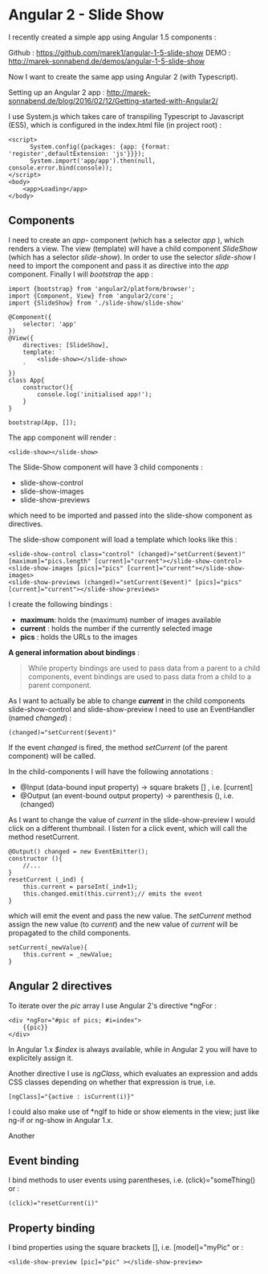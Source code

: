 Angular 2 - Slide Show
====================

I recently created a simple app using Angular 1.5 components :

Github : https://github.com/marek1/angular-1-5-slide-show
DEMO : http://marek-sonnabend.de/demos/angular-1-5-slide-show

Now I want to create the same app using Angular 2 (with Typescript).

Setting up an Angular 2 app : http://marek-sonnabend.de/blog/2016/02/12/Getting-started-with-Angular2/

I use System.js which takes care of transpiling Typescript to Javascript (ES5), which is configured in the index.html file (in project root) :

    <script>
    	  System.config({packages: {app: {format: 'register',defaultExtension: 'js'}}});
    	  System.import('app/app').then(null, console.error.bind(console));
    </script>
	<body>
	    <app>Loading</app>
    </body>

Components
----------

I need to create an *app*- component (which has a selector *app* ), which renders a view. The view (template) will have a child component *SlideShow* (which has a selector *slide-show*). In order to use the selector *slide-show* I need to import the component and pass it as directive into the *app* component. Finally I will *bootstrap* the app :

    import {bootstrap} from 'angular2/platform/browser';
    import {Component, View} from 'angular2/core';
    import {SlideShow} from './slide-show/slide-show'

    @Component({
        selector: 'app'
    })
    @View({
        directives: [SlideShow],
        template: `
            <slide-show></slide-show>
        `
    })
    class App{
        constructor(){
            console.log('initialised app!');
        }
    }

    bootstrap(App, []);

The app component will render :

    <slide-show></slide-show>

The Slide-Show component will have 3 child components :

 - slide-show-control
 - slide-show-images
 - slide-show-previews

which need to be imported and passed into the slide-show component as directives.

The slide-show component will load a template which looks like this :

    <slide-show-control class="control" (changed)="setCurrent($event)" [maximum]="pics.length" [current]="current"></slide-show-control>
	<slide-show-images [pics]="pics" [current]="current"></slide-show-images>
	<slide-show-previews (changed)="setCurrent($event)" [pics]="pics" [current]="current"></slide-show-previews>

I create the following bindings :

 - **maximum**: holds the (maximum) number of images available
 - **current** : holds the number if the currently selected image
 - **pics** : holds the URLs to the images

**A general information about bindings** : 

> While property bindings are used to pass data from a parent to a child components, event bindings are used to pass data from a child to a parent component.

As I want to actually be able to change ***current*** in the child components slide-show-control and slide-show-preview I need to use an EventHandler (named *changed*) :

	(changed)="setCurrent($event)"

If the event *changed* is fired, the method *setCurrent* (of the parent component) will be called.

In the child-components I will have the following annotations :

 - @Input (data-bound input property) -> square brakets [] , i.e. [current]
 - @Output (an event-bound output property) -> parenthesis (), i.e. (changed)

As I want to change the value of *current* in the slide-show-preview I would click on a different thumbnail. I listen for a click event, which will call the method resetCurrent.

    @Output() changed = new EventEmitter();
    constructor (){
		//...
	}
	resetCurrent (_ind) {
        this.current = parseInt(_ind+1);
        this.changed.emit(this.current);// emits the event
    }

which will emit the event and pass the new value. The *setCurrent* method assign the new value (to *current*) and the new value of *current* will be propagated to the child components.

    setCurrent(_newValue){
        this.current = _newValue;
    }

Angular 2 directives
--------------------

To iterate over the *pic* array I use Angular 2's directive *ngFor :

    <div *ngFor="#pic of pics; #i=index">
        {{pic}}
    </div>
    
    
In Angular 1.x *$index* is always available, while in Angular 2 you will have to explicitely assign it.    

Another directive I use is *ngClass*, which evaluates an expression and adds CSS classes depending on whether that expression is true, i.e. 

	[ngClass]="{active : isCurrent(i)}"

I could also make use of *ngIf to hide or show elements in the view; just like ng-if or ng-show in Angular 1.x.

Another 

Event binding
-------------

I bind methods to user events using parentheses, i.e. (click)="someThing() or : 

    (click)="resetCurrent(i)"
    

Property binding
----------------

I bind properties using the square brackets [], i.e. [model]="myPic" or : 

    <slide-show-preview [pic]="pic" ></slide-show-preview>
    